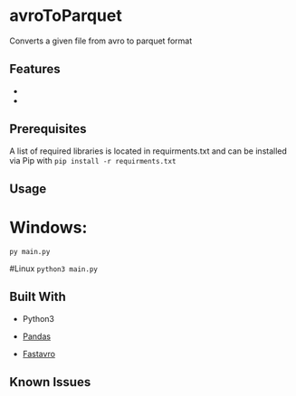 # avroToParquet

Converts a given file from avro to parquet format 

## Features

* 

* 

## Prerequisites

A list of required libraries is located in requirments.txt and can be installed via Pip with ```pip install -r requirments.txt```

## Usage
# Windows:
```py main.py ```

#Linux 
```python3 main.py ```

## Built With

* Python3

* [Pandas](https://pandas.pydata.org/)

* [Fastavro](https://fastavro.readthedocs.io/en/latest/)

## Known Issues

